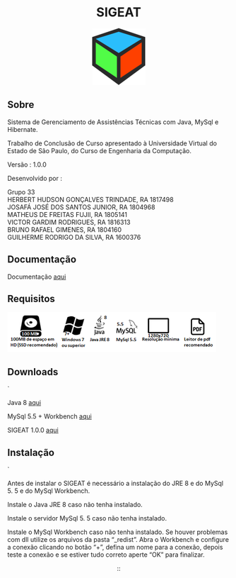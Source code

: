 <div align="center"><h1>SIGEAT</h1></div>

<p align="center">
  <img src="icon.png">
</p>

<h2>Sobre</h2>

<p>Sistema de Gerenciamento de Assistências Técnicas com Java, MySql e Hibernate.</p>
<p>Trabalho de Conclusão de Curso apresentado à Universidade Virtual do Estado de São Paulo, do Curso de Engenharia da Computação.</p>
<p>Versão : 1.0.0</p>
<p>Desenvolvido por :</p>

Grupo 33<br>
HERBERT HUDSON GONÇALVES TRINDADE, RA 1817498<br>
JOSAFÁ JOSÉ DOS SANTOS JUNIOR, RA 1804968<br>
MATHEUS DE FREITAS FUJII, RA 1805141<br>
VICTOR GARDIM RODRIGUES, RA 1816313<br>
BRUNO RAFAEL GIMENES, RA 1804160<br>
GUILHERME RODRIGO DA SILVA, RA 1600376


<h2>Documentação</h2>

<p>Documentação <a href="https://raw.githack.com/MrX456/Cars_Performance_Charts/main/_Documentation/C%23%20Doc/html/index.html">aqui</a></p>

<h2>Requisitos</h2>
<img src="/_Documentação/requisitos_img.png">

<h2>Downloads</h2>`
<p>Java 8 <a href="https://github.com/MrX456/tcc-sigeat/raw/main/_Deploy/java%208.rar">aqui</a></p>
<p>MySql 5.5 + Workbench <a href="https://github.com/MrX456/tcc-sigeat/raw/main/_Deploy/mysql%205.5%20%2B%20workbench.rar">aqui</a></p>
<p>SIGEAT 1.0.0 <a href="https://github.com/MrX456/tcc-sigeat/raw/main/_Deploy/sigeat_1.0.0.rar">aqui</a></p>

<h2>Instalação</h2>`
<p>
 Antes de instalar o SIGEAT é necessário a instalação do JRE 8 e do MySql 5. 5 e do MySql Workbench.

 Instale o Java JRE 8 caso não tenha instalado.

 Instale o servidor MySql 5. 5 caso não tenha instalado.
 
 Instale o MySql Workbench caso não tenha instalado. Se houver problemas com dll utilize os arquivos da pasta “_redist”. Abra o Workbench e configure a conexão clicando no botão “+”, defina um nome para a conexão, depois teste a conexão e se estiver tudo correto aperte “OK” para finalizar.

</p>

<p align="center">::</p>




